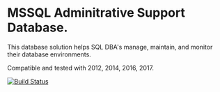 # MSSQL Adminitrative Support Database. 

This database solution helps SQL DBA's manage, maintain, and monitor their database environments. 

Compatible and tested with 2012, 2014, 2016, 2017.

[![Build Status](https://dev.azure.com/Teutenberg/DBAid2/_apis/build/status/Teutenberg.DBAid2?branchName=master)](https://dev.azure.com/Teutenberg/DBAid2/_build/latest?definitionId=1&branchName=master)



